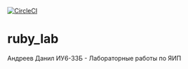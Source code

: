 [![CircleCI](https://circleci.com/gh/Dan1aR/ruby_lab/tree/lab6.svg?style=shield)](https://circleci.com/gh/Dan1aR/ruby_lab/tree/lab6)


# ruby_lab
Андреев Данил ИУ6-33Б - Лабораторные работы по ЯИП